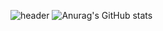 ![header](https://capsule-render.vercel.app/api?type=https://camo.githubusercontent.com/text=Hyung%20gun%20Ginhub!&fontColor=d6ace6&animation=twinkling&)
![Anurag's GitHub stats](https://github-readme-stats.vercel.app/api?username=Hyung-Gunny&show_icons=true&theme=radical)
